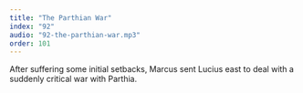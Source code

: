 ```yaml
---
title: "The Parthian War"
index: "92"
audio: "92-the-parthian-war.mp3"
order: 101
---
```


After suffering some initial setbacks, Marcus sent Lucius east to deal with a suddenly critical war with Parthia.
